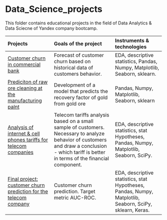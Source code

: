# Data_Science_projects

This folder contains educational projects in the field of Data Analytics & Data Sciecne of Yandex company bootcamp.


|	Projects |	Goals of the project	|	Instruments & technologies |
|:-----|:---|:---|
|[Customer churn in commercial bank](https://github.com/AlexeyKulikovZ/Data_Science_projects/tree/main/Commercial%20bank)| Forecast of customer churn based on historical data of customers behavior. 	| EDA, descriptive statistics, Pandas, Numpy, Matplotlib, Seaborn, sklearn.|
 | [Prediciton of raw ore cleaning at the manufacturing palnt](https://github.com/AlexeyKulikovZ/Data_Science_projects/tree/main/Mining%20company)| Development of a model that predicts the recovery factor of gold from gold ore | Pandas, Numpy, Matplotlib, Seaborn, sklearn |
 | [Analysis of internet & cell phones tariffs for telecom companies](https://github.com/AlexeyKulikovZ/Data_Science_projects/tree/main/Telecom%20company) | Telecom tariffs analysis based on a small sample of customers. Necessary to analyze behavior of customers and draw a conclusion - which tariff is better in terms of the financial component.   | EDA, descriptive statistics, stat Hypotheses, Pandas, Numpy, Matplotlib, Seaborn, SciPy. |
 | [Final project: customer churn prediction for the telecom company](https://github.com/AlexeyKulikovZ/Data_Science_projects/tree/main/Final_project_customer_churn) | Customer churn prediction. Target metric AUC-ROC. | EDA, descriptive statistics, stat Hypotheses, Pandas, Numpy, Matplotlib, Seaborn, SciPy, sklearn, Keras. |
